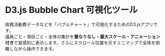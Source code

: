 # D3.js Bubble Chart 可視化ツール

政務活動費データなどを「バブルチャート」で可視化するためのD3.jsアプリです。  
議員ごと・項目ごと・全体の集計を**重なりなし・最大スケール・アニメーション付き**で直感的に表示します。さらにスクロール位置を示すミニマップで全体を俯瞰しながら操作できます。
